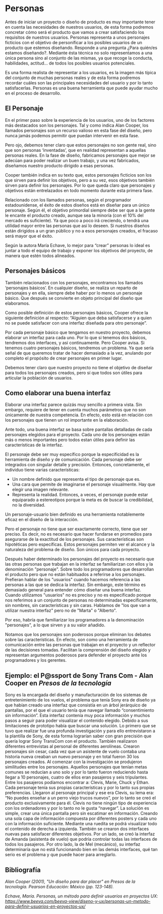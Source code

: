 
# Personas

Antes de iniciar un proyecto o diseño de producto es muy importante tener en cuenta las necesidades de nuestros usuarios, de esta forma podremos concretar cómo será el producto que vamos a crear satisfaciendo los requisitos de nuestros usuarios. Personas representa a unos personajes ficticios con el objetivo de personificar a los posibles usuarios de un producto que estemos diseñando. Responde a una pregunta ¿Para quién/es estamos diseñando?. Mediante ésta técnica no solo representamos a una única persona sino al conjunto de las mismas, ya que recoge la conducta, habilidades, actitud… de todos los posibles usuarios potenciales.

Es una forma realista de representar a los usuarios, es la imagen más típica del conjunto de muchas personas reales y de esta forma podremos recordar cuáles son las principales necesidades del usuario y por lo tanto satisfacerlas. Personas es una buena herramienta que puede ayudar mucho en el proceso de desarrollo. 

## El Personaje 

En el primer paso sobre la experiencia de los usuarios, uno de los factores más destacados son los personajes. Tal y como indica Alan Cooper, los llamados personajes son un recurso valioso en esta fase del diseño, pero nunca jamás podemos permitir que puedan intervenir en esta fase. 

Pero ojo, debemos tener claro que estos personajes no son gente real, sino que son personas ‘inventadas’, que en realidad representan a aquellas personas reales. En la fase de diseño, fabricamos personajes que mejor se adecúan para poder realizar un buen trabajo, y una vez fabricados, diseñamos nuestro producto dirigido a esas personas.

Cooper también indica en su texto que, estos personajes ficticios son los que sirven para definir los objetivos, pero a su vez, esos objetivos también sirven para definir los personajes. Por lo que queda claro que personajes y objetivos están entrelazados en todo momento durante esta primera fase.

Relacionado con los llamados personas, según el programador estadounidense, el éxito de estos diseños está en diseñar para un único personaje. Según él, el objetivo primordial siempre debe ser que a la gente le encante el producto creado, aunque sea la minoría (con el 10% del mercado es suficiente). Ya que poco a poco irá creciendo, o tendrá una utilidad mayor entre las personas que así lo deseen. Si nuestros diseños están dirigidos a un gran público y no a esos personajes creados, el fracaso será mayor que el éxito.

Según la autora María Echave, lo mejor para “crear” personas lo ideal es juntar a todo el equipo de trabajo y exponer los objetivos del proyecto, de manera que estén todos alineados.

## Personajes básicos 

También relacionados con los personajes, encontramos los llamados ‘personajes básicos’. En cualquier diseño, se realiza un reparto de personajes y en ella, siempre debe haber por lo menos un personaje básico. Que después se convierte en objeto principal del diseño que elaboramos. 

Como posible definición de estos personajes básicos, Cooper ofrece la siguiente definición al respecto: “Alguien que deba satisfacerse y a quien no se puede satisfacer con una interfaz diseñada para otro personaje”.

Por cada personaje básico que tengamos en nuestro proyecto, debemos elaborar un interfaz para cada uno. Por lo que si tenemos dos básicos, tendremos dos interfaces, y así continuamente. Pero Cooper avisa. Si tenemos cuatro personajes básicos, tendremos un problema. Ya que sería señal de que queremos tratar de hacer demasiado a la vez, anulando por completo el propósito de crear personajes en primer lugar. 

Debemos tener claro que nuestro proyecto no tiene el objetivo de diseñar para todos los personajes creados, pero sí que todos son útiles para articular la población de usuarios. 

## Como elaborar una buena interfaz 

Elaborar una interfaz parece quizás muy sencillo a primera vista. Sin embargo, requiere de tener en cuenta muchos parámetros que no son únicamente de nuestra competencia. En efecto, esto está en relación con los personajes que tienen un rol importante en la elaboración. 

Ante todo, una buena interfaz se basa sobre pantallas detalladas de cada personajes elegidos para el proyecto. Cada uno de los personajes están más o menos importantes pero todos estan útiles para definir las características de la interfaz. 

El personaje debe ser muy específico porque la especificidad es la herramienta de diseño y de comunicación. Cada personaje debe ser integrados con singular detalle y precisión. 
Entonces, concretamente, el individuo tiene varias características: 

* Un nombre definido que representa el tipo de personaje que es.
* Una cara que permite de imaginarse el personaje visualmente. Hay que elegir una imagen relevante. 
* Representa la realidad. Entonces, a veces, el personaje puede estar equiparado a estereotipos porque la meta es de buscar la credibilidad, no la diversidad. 

Un personaje-usuario bien definido es una herramienta notablemente eficaz en el diseño de la interacción. 

Pero el personaje no tiene que ser exactamente correcto, tiene que ser preciso. Es decir, no es necesario que hacer fundarse en promedios para asegurarse de la exactitud de los personajes. Sus características son hipotéticas pero específicas. Estos personajes permiten ver el alcance y la naturaleza del problema de diseño. Son únicos para cada proyecto. 

Después haber determinado los personajes del proyecto es necesario que las otras personas que trabajan en la interfaz se familiarizan con ellos y la denominación "personaje". Sobre todo los programadores que desarrollan el producto pero que no están habituados a referirse a los personajes. Prefieran hablar de los "usuarios" cuando hacemos referencia a las personas a las que se dedica la interfaz. Sin embargo, este término es demasiado general para entender cómo diseñar una buena interfaz. Cuando utilizamos "usuarios" no es preciso y no es especificado porque nos referimos a un conjunto de personas no determinadas específicamente, sin nombres, sin características y sin caras. Hablamos de "los que van a utilizar nuestra interfaz" pero no de "Marta" o "Alberto". 

Por eso, habría que familiarizar los programadores a la denominación "personajes", a lo que sirven y a su valor añadido. 

Notamos que los personajes son poderosos porque eliminan los debates sobre las características. En efecto, son como una herramienta de comunicación entre las personas que trabajan en el proyecto y un reflector de las decisiones tomadas. Facilitan la comprensión del diseño elegido y representan argumentos poderosos para defender el proyecto ante los programadores y los gerentes. 

## Ejemplo: el P@ssport de Sony Trans Com - Alan Cooper en *Presos de la tecnología*

Sony es la encargada del diseño y manufacturación de los sistemas de entretenimiento de los vuelos, el problema que tenía Sony era de diseño ya que habían creado una interfaz que consistía en un árbol jerárquico de pantallas, por el que el usuario tenía que navegar llamado “consentimiento sin información”. Esta interfaz contenía muy poca información y muchos pasos a seguir para poder visualizar el contenido elegido. Debido a sus limitaciones de prototipo había que buscar una solución.
Lo primero que se tuvo que realizar fue una profunda investigación y para ello entrevistaron a la plantilla de Sony, de esta forma lograrían saber con gran precisión que quería lograr Sony TransCom con el producto. También realizaron diferentes entrevistas al personal de diferentes aerolíneas. Crearon personajes sin cesar, cada vez que un asistente de vuelo contaba una historia nueva creaban un nuevo personaje y en total fueron 30 los personajes creados. Al comenzar con la investigación se produjeron  similitudes entre los personajes. Aquellos personajes que tenían metas comunes se reducían a uno solo y por lo tanto fueron reduciendo hasta llegar a 10 personajes, cuatro de ellos eran pasajeros y seis tripulantes. 
Entre los pasajeros podíamos encontrar a: Clevis, Marie, Chuck y Ethan. Cada personaje tenía sus propias características y por lo tanto sus propias preferencias. Llegaron al personaje principal y ese era Clevis, su lema era: “No puedes enseñar a un perro viejo trucos nuevos”, por lo tanto se creó el producto exclusivamente para él. 
Clevis no tiene ningún tipo de experiencia con los ordenadores y por lo tanto no le gusta “navegar”. La solución es simple, crear una única pantalla pero sin escatimar en información. Creando una sola capa de información compuesta por diferentes posters y cada uno con la información suficiente. Mediante una ruedita se podrá visualizar todo el contenido de derecha a izquierda. 
También se crearon dos interfaces nuevas para satisfacer diferentes objetivos. Por un lado, se creó la interfaz de Amanda (asistenta de vuelo) que podría controlar todas las interfaces de todos los pasajeros. Por otro lado, la de Mel (mecánico), su interfaz determinaría que no está funcionando bien en las demás interfaces, qué tan serio es el problema y que puede hacer para arreglarlo.  

## Bibliografía

*Alan Cooper (2001), "Un diseño para dar placer" en Presos de la tecnología. Pearson Educación: México (pp. 123-148).* 

*Echave, María. Personas, un método para definir usuarios en proyectos UX:
https://www.beeva.com/beeva-view/diseno-y-ux/personas-un-metodo-para-definir-usuarios-en-proyectos-ux/* 
